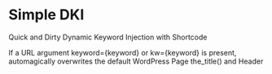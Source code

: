 Simple DKI
==========

Quick and Dirty Dynamic Keyword Injection with Shortcode

If a URL argument keyword={keyword} or kw={keyword} is present, automagically overwrites the default WordPress Page the_title() and Header <title> with that {keyword}. + characters separating multiple words is automatically converted into spaces upon output.

Also provides a [keyword] shortcode for Dynamic Keyword Injection in to Page / Post / Widget / whatever content. Shortcode takes the following arguments :

* case :
** "titlecase" (default) uses ucwords(...) to Title Case whatever keyword(s) are present
** "upper" or "uppercase"
** "lower" or "lowercase"
* default
** defaults to "" which will not override the default Page Title wherever it may appear, but will just not output anything when the shortcode is used.
** optionally specify a word or phrase to output if a keyword or kw is found present in the URL

Installation
------------

0. Upload file to the `/wp-content/plugins/` directory
0. Activate the Simple DKI plugin through the 'Plugins' menu in the WordPress Admin Panel.
0. Use the shortcode on any Pages you want
0. Link people to those pages with the kw or keyword URL arguments

Changelog
---------

### 1.0

Initial release